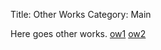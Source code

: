 Title: Other Works
Category: Main

Here goes other works.
[ow1]({filename}other_works/ow1.md)
[ow2]({filename}other_works/ow2.md)
